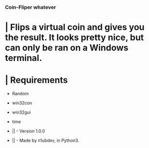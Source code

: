 ### Coin-Fliper whatever

# | Flips a virtual coin and gives you the result. It looks pretty nice, but can only be ran on a Windows terminal.


# | Requirements

- Random
- win32con
- win32gui
- time 



- || - Version 1.0.0                
- || - Made by n1ubdev, in Python3. 


